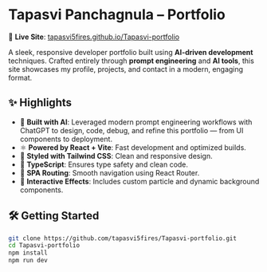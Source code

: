 # Tapasvi Panchagnula – Portfolio

🚀 **Live Site**: [tapasvi5fires.github.io/Tapasvi-portfolio](https://tapasvi5fires.github.io/Tapasvi-portfolio/)

A sleek, responsive developer portfolio built using **AI-driven development** techniques. Crafted entirely through **prompt engineering** and **AI tools**, this site showcases my profile, projects, and contact in a modern, engaging format.

## ✨ Highlights

- 🤖 **Built with AI**: Leveraged modern prompt engineering workflows with ChatGPT to design, code, debug, and refine this portfolio — from UI components to deployment.
- ⚛️ **Powered by React + Vite**: Fast development and optimized builds.
- 🎨 **Styled with Tailwind CSS**: Clean and responsive design.
- 🧠 **TypeScript**: Ensures type safety and clean code.
- 🧭 **SPA Routing**: Smooth navigation using React Router.
- 🌌 **Interactive Effects**: Includes custom particle and dynamic background components.

## 🛠️ Getting Started

```bash
git clone https://github.com/tapasvi5fires/Tapasvi-portfolio.git
cd Tapasvi-portfolio
npm install
npm run dev
